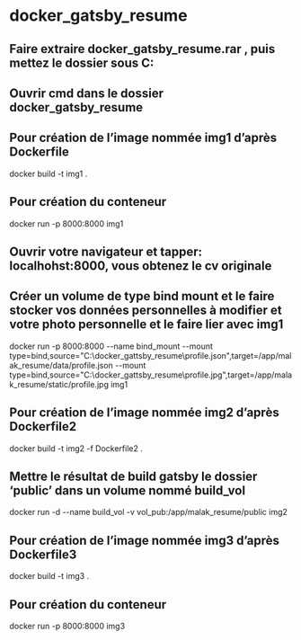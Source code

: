 # docker_gatsby_resume
## Faire extraire  docker_gatsby_resume.rar , puis mettez le dossier sous C:

## Ouvrir cmd dans le dossier docker_gatsby_resume

## Pour création de l’image nommée img1   d’après Dockerfile
docker build -t img1 .

## Pour création du conteneur 
docker run -p 8000:8000 img1

## Ouvrir votre navigateur et tapper: localhohst:8000, vous obtenez le cv originale


## Créer un volume de type bind mount et le faire stocker vos données personnelles à modifier et votre photo personnelle et le faire lier avec img1 

docker run -p 8000:8000 --name bind_mount --mount type=bind,source="C:\docker_gattsby_resume\profile.json",target=/app/malak_resume/data/profile.json --mount type=bind,source="C:\docker_gattsby_resume\profile.jpg",target=/app/malak_resume/static/profile.jpg img1 

## Pour création de l’image  nommée img2   d’après Dockerfile2
docker build -t img2 -f Dockerfile2 .

## Mettre le résultat de build gatsby le dossier ‘public’ dans un volume nommé build_vol
docker run -d --name build_vol -v vol_pub:/app/malak_resume/public img2


## Pour création de l’image nommée img3  d’après Dockerfile3
docker build -t img3 .

## Pour création du conteneur 
docker run -p 8000:8000 img3

